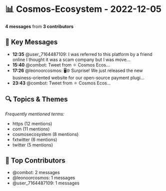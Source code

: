 # 📊 Cosmos-Ecosystem - 2022-12-05
**4 messages** from **3 contributors**

## 💬 Key Messages
- **12:35** @user_7164487109: I was referred to this platform by a friend online I thought it was a scam company but I was move...
- **15:40** @combot: [‌‌‌‌‎⁠](https://twitter.com/CosmosEcosystem/status/1599790775205695490)Tweet from ⚛️ Cosmos Ecos...
- **17:26** @leonoorcosmos: 🖥🌐 Surprise! We just released the new business-oriented website for our open-source payment plugi...
- **23:43** @combot: [‌‌‌‌‎⁠](https://twitter.com/CosmosEcosystem/status/1599912262030200832)Tweet from ⚛️ Cosmos Ecos...

## 🔍 Topics & Themes
*Frequently mentioned terms:*
- https (12 mentions)
- com (11 mentions)
- cosmosecosystem (8 mentions)
- fxtwitter (6 mentions)
- twitter (5 mentions)

## 👥 Top Contributors
- @combot: 2 messages
- @leonoorcosmos: 1 messages
- @user_7164487109: 1 messages